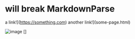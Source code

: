 # will break MarkdownParse

a link!](https://something.com)
another link!](some-page.html)

![image](image.png)
[]
